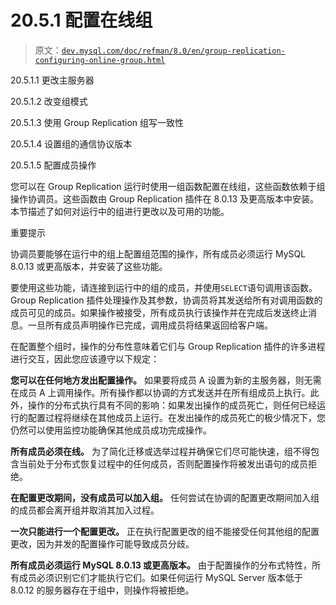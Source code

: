 # 20.5.1 配置在线组

> 原文：[`dev.mysql.com/doc/refman/8.0/en/group-replication-configuring-online-group.html`](https://dev.mysql.com/doc/refman/8.0/en/group-replication-configuring-online-group.html)

20.5.1.1 更改主服务器

20.5.1.2 改变组模式

20.5.1.3 使用 Group Replication 组写一致性

20.5.1.4 设置组的通信协议版本

20.5.1.5 配置成员操作

您可以在 Group Replication 运行时使用一组函数配置在线组，这些函数依赖于组操作协调员。这些函数由 Group Replication 插件在 8.0.13 及更高版本中安装。本节描述了如何对运行中的组进行更改以及可用的功能。

重要提示

协调员要能够在运行中的组上配置组范围的操作，所有成员必须运行 MySQL 8.0.13 或更高版本，并安装了这些功能。

要使用这些功能，请连接到运行中的组的成员，并使用`SELECT`语句调用该函数。 Group Replication 插件处理操作及其参数，协调员将其发送给所有对调用函数的成员可见的成员。如果操作被接受，所有成员执行该操作并在完成后发送终止消息。一旦所有成员声明操作已完成，调用成员将结果返回给客户端。

在配置整个组时，操作的分布性意味着它们与 Group Replication 插件的许多进程进行交互，因此您应该遵守以下规定：

**您可以在任何地方发出配置操作。** 如果要将成员 A 设置为新的主服务器，则无需在成员 A 上调用操作。所有操作都以协调的方式发送并在所有组成员上执行。此外，操作的分布式执行具有不同的影响：如果发出操作的成员死亡，则任何已经运行的配置过程将继续在其他成员上运行。在发出操作的成员死亡的极少情况下，您仍然可以使用监控功能确保其他成员成功完成操作。

**所有成员必须在线。** 为了简化迁移或选举过程并确保它们尽可能快速，组不得包含当前处于分布式恢复过程中的任何成员，否则配置操作将被发出语句的成员拒绝。

**在配置更改期间，没有成员可以加入组。** 任何尝试在协调的配置更改期间加入组的成员都会离开组并取消其加入过程。

**一次只能进行一个配置更改。** 正在执行配置更改的组不能接受任何其他组的配置更改，因为并发的配置操作可能导致成员分歧。

**所有成员必须运行 MySQL 8.0.13 或更高版本。** 由于配置操作的分布式特性，所有成员必须识别它们才能执行它们。如果任何运行 MySQL Server 版本低于 8.0.12 的服务器存在于组中，则操作将被拒绝。
